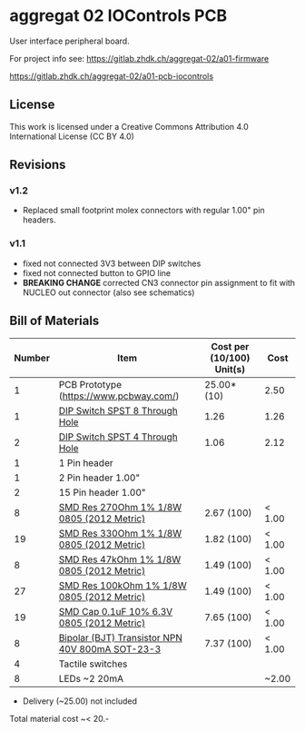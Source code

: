 # aggregat 02 IOControls PCB

User interface peripheral board.

For project info see: https://gitlab.zhdk.ch/aggregat-02/a01-firmware


https://gitlab.zhdk.ch/aggregat-02/a01-pcb-iocontrols

## License

This work is licensed under a Creative Commons Attribution 4.0 International License (CC BY 4.0)

## Revisions

### v1.2

- Replaced small footprint molex connectors with regular 1.00" pin headers.

### v1.1

- fixed not connected 3V3 between DIP switches
- fixed not connected button to GPIO line
- **BREAKING CHANGE** corrected CN3 connector pin assignment to fit with NUCLEO out connector (also see schematics)

## Bill of Materials

Number | Item | Cost per (10/100) Unit(s)  | Cost
--- | --- | --- | ---
1 | PCB Prototype (https://www.pcbway.com/) | 25.00* (10) | 2.50
1 | [DIP Switch SPST 8 Through Hole](https://www.digikey.ch/product-detail/en/78B08ST/GH7192-ND/726250) | 1.26 | 1.26
2 | [DIP Switch SPST 4 Through Hole](https://www.digikey.ch/product-detail/en/78B04T/GH7185-ND/726243) | 1.06 | 2.12
1 | 1 Pin header | |
1 | 2 Pin header 1.00" |  |
2 | 15 Pin header 1.00" |  |
8 | [SMD Res 270Ohm 1% 1/8W 0805 (2012 Metric)](https://www.digikey.ch/product-detail/en/CR0805-FX-2700ELF/118-CR0805-FX-2700ELFCT-ND/10673809) | 2.67 (100) | < 1.00
19 | [SMD Res 330Ohm 1% 1/8W 0805 (2012 Metric)](https://www.digikey.ch/product-detail/en/CRG0805F330R/A106061CT-ND/3477707) | 1.82 (100) | < 1.00
8 | [SMD Res 47kOhm 1% 1/8W 0805 (2012 Metric)](https://www.digikey.ch/product-detail/en/RC0805FR-0747KL/311-47.0KCRCT-ND/730920) |  1.49 (100) | < 1.00
27 | [SMD Res 100kOhm 1% 1/8W 0805 (2012 Metric)](https://www.digikey.ch/product-detail/en/RC0805FR-07100KL/311-100KCRCT-ND/730491) |  1.49 (100) | < 1.00
19| [SMD Cap 0.1uF 10% 6.3V 0805 (2012 Metric)](https://www.digikey.ch/product-detail/en/C0805C104K9RACTU/399-9155-6-ND/3523226) | 7.65 (100) | < 1.00
8 | [Bipolar (BJT) Transistor NPN 40V 800mA SOT-23-3](https://www.digikey.ch/product-detail/en/BSR14/BSR14CT-ND/965560) | 7.37 (100) | < 1.00
4 | Tactile switches |
8 | LEDs ~2 20mA | | ~2.00

* Delivery (~25.00) not included

Total material cost ~< 20.-
